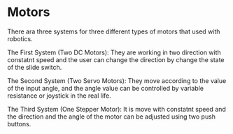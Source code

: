 # Motors

There ara three systems for three different types of motors that used with robotics.

The First System (Two DC Motors): They are working in two direction with constatnt speed and the user can change the direction by change the state of the slide switch.

The Second System (Two Servo Motors): They move according to the value of the input angle, and the angle value can be controlled by variable resistance or joystick in the real life.

The Third System (One Stepper Motor): It is move with constatnt speed and the direction and the angle of the motor can be adjusted using two push buttons.

